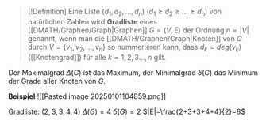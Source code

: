 >[!Definition]
>Eine Liste $(d_{1},d_{2},\dots ,d_{n})$ ($d_{1}\geq d_{2}\geq\dots\geq d_{n}$) von natürlichen Zahlen wird **Gradliste** eines [[DMATH/Graphen/Graph|Graphen]] $G=(V,E)$ der Ordnung $n=|V|$ genannt, wenn man die [[DMATH/Graphen/Graph|Knoten]] von $G$ durch $V=\{ v_{1},v_{2},\dots ,v_{n} \}$ so nummerieren kann, dass $d_{k}=deg(v_{k})$ ([[Knotengrad]]) für alle $k=1,2,3\dots,n$ gilt.

Der Maximalgrad $\Delta(G)$ ist das Maximum, der Minimalgrad $\delta(G)$ das Minimum der Grade aller Knoten von $G$.

**Beispiel**
![[Pasted image 20250101104859.png]]

Gradliste: $(2,3,3,4,4)$
$\Delta(G)=4$
$\delta(G)=2$
$|E|=\frac{2+3+3+4+4}{2}=8$

